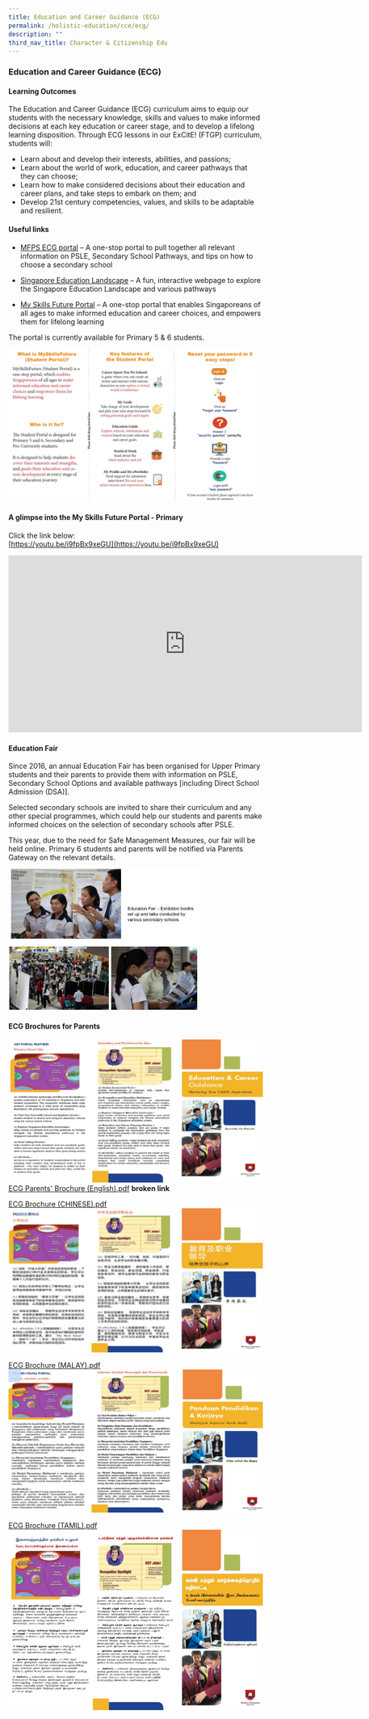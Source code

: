 ```yaml
---
title: Education and Career Guidance (ECG)
permalink: /holistic-education/cce/ecg/
description: ""
third_nav_title: Character & Citizenship Edu
---
```

### **Education and Career Guidance (ECG)**
#### **Learning Outcomes**
The Education and Career Guidance (ECG) curriculum aims to equip our students with the necessary knowledge, skills and values to make informed decisions at each key education or career stage, and to develop a lifelong learning disposition. Through ECG lessons in our ExCitE! (FTGP) curriculum, students will:

* Learn about and develop their interests, abilities, and passions; 
* Learn about the world of work, education, and career pathways that they can choose; 
* Learn how to make considered decisions about their education and career plans, and take steps to embark on them; and
* Develop 21st century competencies, values, and skills to be adaptable and resilient.

#### **Useful links**
* [MFPS ECG portal](https://sites.google.com/moe.edu.sg/mfps-ecg-2021/home?authuser=0) – A one-stop portal to pull together all relevant information on PSLE, Secondary School Pathways, and tips on how to choose a secondary school

* [Singapore Education Landscape](https://www.myskillsfuture.gov.sg/content/student/en/primary/education-guide/education-landscape.html) – A fun, interactive webpage to explore the Singapore Education Landscape and various pathways

* [My Skills Future Portal](https://www.myskillsfuture.gov.sg/content/student/en/primary.html) – A one-stop portal that enables Singaporeans of all ages to make informed education and career choices, and empowers them for lifelong learning

The portal is currently available for Primary 5 & 6 students.

![](/images/cce%20ecg.jpg)

#### **A glimpse into the My Skills Future Portal - Primary**
Click the link below:<br>
[https://youtu.be/i9fpBx9xeGU](https://youtu.be/i9fpBx9xeGU)

<iframe width="700" height="350" src="https://www.youtube.com/embed/i9fpBx9xeGU" title="MySkillsFuture for Students – Primary" frameborder="0" allow="accelerometer; autoplay; clipboard-write; encrypted-media; gyroscope; picture-in-picture" allowfullscreen></iframe>

#### **Education Fair**
Since 2016, an annual Education Fair has been organised for Upper Primary students and their parents to provide them with information on PSLE, Secondary School Options and available pathways \[including Direct School Admission (DSA)\]. 

Selected secondary schools are invited to share their curriculum and any other special programmes, which could help our students and parents make informed choices on the selection of secondary schools after PSLE. 

This year, due to the need for Safe Management Measures, our fair will be held online. Primary 6 students and parents will be notified via Parents Gateway on the relevant details.

<img src="/images/cce%20ecg%201.jpg"  style="width:75%">

#### **ECG Brochures for Parents**
![](/images/cce%20ecg%202.jpg)
[ECG Parents' Brochure (English).pdf](https://mayflowerpri.moe.edu.sg/qql/slot/u517/MFPS%20Education/Our%20Co-Curriculum/Character%20&%20Citizenship%20Education/ECG%20Parents'%20Brochure%20(English).pdf) **broken link**

[ECG Brochure (CHINESE).pdf](/files/ECG%20Brochure%20(CHINESE).pdf)
![](/images/cce%20ecg%203.jpg)

[ECG Brochure (MALAY).pdf](/files/ECG%20Brochure%20(MALAY).pdf)
![](/images/cce%20ecg%204.jpg)

[ECG Brochure (TAMIL).pdf](/files/ECG%20Brochure%20(TAMIL).pdf)
![](/images/cce%20ecg%205.jpg)